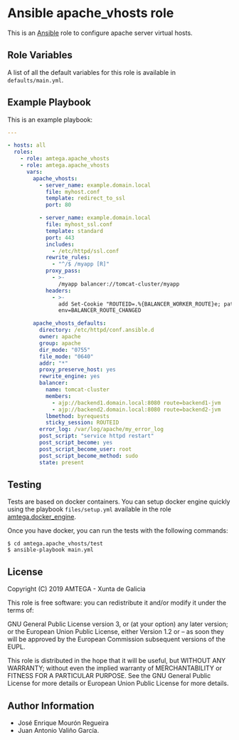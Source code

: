 # Ansible apache_vhosts role

This is an [Ansible](http://www.ansible.com) role to configure apache server virtual hosts.

## Role Variables

A list of all the default variables for this role is available in `defaults/main.yml`.

## Example Playbook

This is an example playbook:

```yaml
---

- hosts: all
  roles:
    - role: amtega.apache_vhosts
    - role: amtega.apache_vhosts
      vars:
        apache_vhosts:
          - server_name: example.domain.local
            file: myhost.conf
            template: redirect_to_ssl
            port: 80

          - server_name: example.domain.local
            file: myhost_ssl.conf
            template: standard
            port: 443
            includes:
              - /etc/httpd/ssl.conf
            rewrite_rules:
              - "^/$ /myapp [R]"
            proxy_pass:
              - >-
                /myapp balancer://tomcat-cluster/myapp
            headers:
              - >-
                add Set-Cookie "ROUTEID=.%{BALANCER_WORKER_ROUTE}e; path=/myapp"
                env=BALANCER_ROUTE_CHANGED

        apache_vhosts_defaults:
          directory: /etc/httpd/conf.ansible.d
          owner: apache
          group: apache
          dir_mode: "0755"
          file_mode: "0640"
          addr: "*"
          proxy_preserve_host: yes
          rewrite_engine: yes
          balancer:
            name: tomcat-cluster
            members:
              - ajp://backend1.domain.local:8080 route=backend1-jvm
              - ajp://backend2.domain.local:8080 route=backend2-jvm
            lbmethod: byrequests
            sticky_session: ROUTEID
          error_log: /var/log/apache/my_error_log
          post_script: "service httpd restart"
          post_script_become: yes
          post_script_become_user: root
          post_script_become_method: sudo
          state: present
```

## Testing

Tests are based on docker containers. You can setup docker engine quickly using the playbook `files/setup.yml` available in the role [amtega.docker_engine](https://galaxy.ansible.com/amtega/docker_engine).

Once you have docker, you can run the tests with the following commands:

```shell
$ cd amtega.apache_vhosts/test
$ ansible-playbook main.yml
```

## License

Copyright (C) 2019 AMTEGA - Xunta de Galicia

This role is free software: you can redistribute it and/or modify it under the terms of:

GNU General Public License version 3, or (at your option) any later version; or the European Union Public License, either Version 1.2 or – as soon they will be approved by the European Commission ­subsequent versions of the EUPL.

This role is distributed in the hope that it will be useful, but WITHOUT ANY WARRANTY; without even the implied warranty of MERCHANTABILITY or FITNESS FOR A PARTICULAR PURPOSE.  See the GNU General Public License for more details or European Union Public License for more details.

## Author Information

- José Enrique Mourón Regueira
- Juan Antonio Valiño García.
